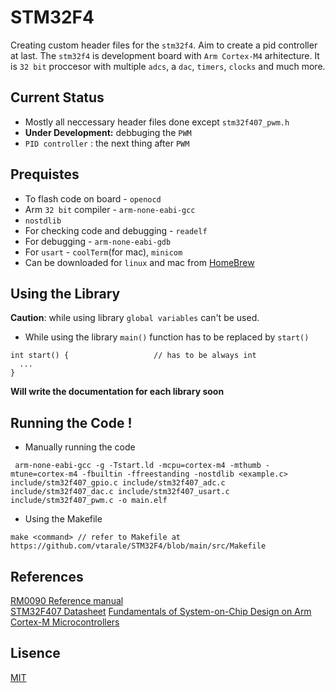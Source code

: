 # STM32F4
Creating custom header files for the `stm32f4`. Aim to create a pid controller at last. 
The `stm32f4` is development board with `Arm Cortex-M4` arhitecture. It is `32 bit` proccesor with multiple `adcs`, a `dac`, `timers`, `clocks` and much more.

## Current Status
* Mostly all neccessary header files done except `stm32f407_pwm.h`
* **Under Development:** debbuging the `PWM`
* `PID controller` : the next thing after `PWM`

## Prequistes
* To flash code on board - `openocd`
* Arm `32 bit` compiler - `arm-none-eabi-gcc`
* `nostdlib`
* For checking code and debugging - `readelf`
* For debugging - `arm-none-eabi-gdb`
* For `usart` - `coolTerm`(for mac), `minicom`
* Can be downloaded for `linux` and mac from [HomeBrew](brew.sh)

## Using the Library
**Caution**: while using library `global variables` can't be used.
* While using the library `main()` function has to be replaced by `start()`
```
int start() {                   // has to be always int
  ...
}
```
**Will write the documentation for each library soon**

## Running the Code !
* Manually running the code
```
 arm-none-eabi-gcc -g -Tstart.ld -mcpu=cortex-m4 -mthumb -mtune=cortex-m4 -fbuiltin -ffreestanding -nostdlib <example.c> include/stm32f407_gpio.c include/stm32f407_adc.c include/stm32f407_dac.c include/stm32f407_usart.c include/stm32f407_pwm.c -o main.elf
```
* Using the Makefile
```
make <command> // refer to Makefile at https://github.com/vtarale/STM32F4/blob/main/src/Makefile
```

## References
[RM0090 Reference manual](https://github.com/vtarale/STM32F4/blob/main/Datasheets/reference_manual.pdf) <br/>
[STM32F407 Datasheet](https://github.com/vtarale/STM32F4/blob/main/Datasheets/datasheet.pdf)
[Fundamentals of System-on-Chip Design on Arm Cortex-M Microcontrollers](https://www.arm.com/resources/education/books/fundamentals-soc)

## Lisence
[MIT](https://github.com/vtarale/STM32F4/blob/main/LICENSE)

